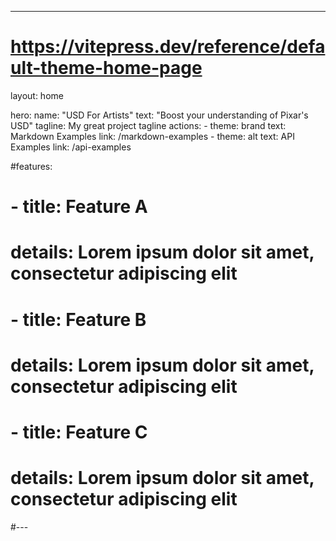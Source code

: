 ---

# https://vitepress.dev/reference/default-theme-home-page

layout: home

hero:
name: "USD For Artists"
text: "Boost your understanding of Pixar's USD"
tagline: My great project tagline
actions: - theme: brand
text: Markdown Examples
link: /markdown-examples - theme: alt
text: API Examples
link: /api-examples

#features:

# - title: Feature A

# details: Lorem ipsum dolor sit amet, consectetur adipiscing elit

# - title: Feature B

# details: Lorem ipsum dolor sit amet, consectetur adipiscing elit

# - title: Feature C

# details: Lorem ipsum dolor sit amet, consectetur adipiscing elit

#---
